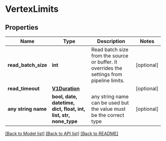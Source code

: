 # VertexLimits


## Properties
Name | Type | Description | Notes
------------ | ------------- | ------------- | -------------
**read_batch_size** | **int** | Read batch size from the source or buffer. It overrides the settings from pipeline limits. | [optional] 
**read_timeout** | [**V1Duration**](V1Duration.md) |  | [optional] 
**any string name** | **bool, date, datetime, dict, float, int, list, str, none_type** | any string name can be used but the value must be the correct type | [optional]

[[Back to Model list]](../README.md#documentation-for-models) [[Back to API list]](../README.md#documentation-for-api-endpoints) [[Back to README]](../README.md)



